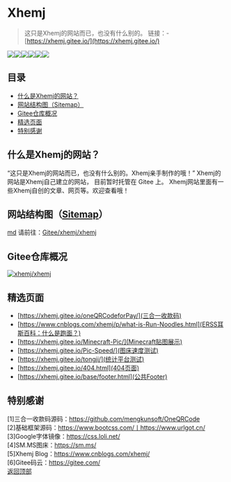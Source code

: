 # Xhemj
> 这只是Xhemj的网站而已，也没有什么别的。
> 链接：- [https://xhemj.gitee.io/](https://xhemj.gitee.io/)


![](https://gitee.com/xhemj/xhemj/badge/star.svg?theme=dark)![](https://gitee.com/xhemj/xhemj/badge/fork.svg?theme=dark)![](https://img.shields.io/badge/File%20Size-11MB-blue.svg)![](https://img.shields.io/badge/Original%20link-xhemj.gitee.io-red.svg?logo=apache)![](https://img.shields.io/badge/Author-xhemj-green.svg?logo=postwoman)![](https://img.shields.io/badge/Updated-2020.03.10-lightgrey.svg)
## 目录
- [什么是Xhemj的网站？](#什么是Xhemj的网站？)
- [网站结构图（Sitemap）](#网站结构图（Sitemap）)
- [Gitee仓库概况](#Gitee仓库概况)
- [精选页面](#精选页面)
- [特别感谢](#特别感谢)
## 什么是Xhemj的网站？
“这只是Xhemj的网站而已，也没有什么别的。Xhemj亲手制作的哦！”
Xhemj的网站是Xhemj自己建立的网站，
目前暂时托管在 Gitee 上。
Xhemj网站里面有一些Xhemj自创的文章、网页等。欢迎查看哦！
## 网站结构图（[Sitemap](https://xhemj.gitee.io/sitemap.txt)）
[md](https://xhemj.gitee.io/structure.md)
请前往：[Gitee/xhemj/xhemj](https://gitee.com/xhemj/xhemj)
## Gitee仓库概况
[![xhemj/xhemj](https://gitee.com/xhemj/xhemj/widgets/widget_card.svg?colors=4183c4,ffffff,ffffff,e3e9ed,666666,9b9b9b)](https://gitee.com/xhemj/xhemj)
## 精选页面
- [https://xhemj.gitee.io/oneQRCodeforPay/](三合一收款码)</br>
- [https://www.cnblogs.com/xhemj/p/what-is-Run-Noodles.html](ERSS耳斯百科：什么是跑面？)</br>
- [https://xhemj.gitee.io/Minecraft-Pic/](Minecraft贴图展示)</br>
- [https://xhemj.gitee.io/Pic-Speed/](图床速度测试)</br>
- [https://xhemj.gitee.io/tongji/](统计平台测试)</br>
- [https://xhemj.gitee.io/404.html](404页面)</br>
- [https://xhemj.gitee.io/base/footer.html](公共Footer)</br>

## 特别感谢
[1]三合一收款码源码：https://github.com/mengkunsoft/OneQRCode</br>
[2]基础框架源码：https://www.bootcss.com/丨https://www.urlgot.cn/</br>
[3]Google字体镜像：https://css.loli.net/</br>
[4]SM.MS图床：https://sm.ms/</br>
[5]Xhemj Blog：https://www.cnblogs.com/xhemj/</br>
[6]Gitee码云：https://gitee.com/</br>
[返回顶部](#top)